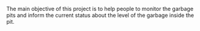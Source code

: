 The main objective of this project is to help people to monitor the garbage pits and inform the current status about the level of the garbage inside the pit. 